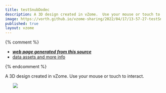 ```yaml
---
title: testSnubDodec
description: A 3D design created in vZome.  Use your mouse or touch to interact.
image: https://vorth.github.io/vzome-sharing/2022/04/17/13-57-27-testSnubDodec/testSnubDodec.png
published: true
layout: vzome
---
```


{% comment %}
 - [***web page generated from this source***](<https://vorth.github.io/vzome-sharing/2022/04/17/testSnubDodec-13-57-27.html>)
 - [data assets and more info](<https://github.com/vorth/vzome-sharing/tree/main/2022/04/17/13-57-27-testSnubDodec/>)
 
{% endcomment %}

A 3D design created in vZome.  Use your mouse or touch to interact.

<vzome-viewer style="width: 87%; height: 60vh; margin: 5%"
       src="https://vorth.github.io/vzome-sharing/2022/04/17/13-57-27-testSnubDodec/testSnubDodec.vZome" >
  <img src="https://vorth.github.io/vzome-sharing/2022/04/17/13-57-27-testSnubDodec/testSnubDodec.png" />
</vzome-viewer>